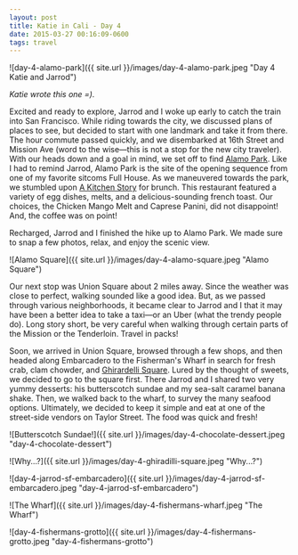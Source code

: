 ```yaml
---
layout: post
title: Katie in Cali - Day 4
date: 2015-03-27 00:16:09-0600
tags: travel
---
```


![day-4-alamo-park]({{ site.url }}/images/day-4-alamo-park.jpeg "Day 4 Katie and Jarrod")

*Katie wrote this one =).*

Excited and ready to explore, Jarrod and I woke up early to catch the train into San Francisco. While riding towards the city, we discussed plans of places to see, but decided to start with one landmark and take it from there. The hour commute passed quickly, and we disembarked at 16th Street and Mission Ave (word to the wise—this is not a stop for the new city traveler). With our heads down and a goal in mind, we set off to find [Alamo Park](http://en.wikipedia.org/wiki/Alamo_Square,_San_Francisco). Like I had to remind Jarrod, Alamo Park is the site of the opening sequence from one of my favorite sitcoms Full House. As we maneuvered towards the park, we stumbled upon [A Kitchen Story](http://kitchenstorysf.com/kitchen_Story_California_Cuisine/Kitchen_Story_California_Cuisine___Breakfast_Lunch_Dinner___Mother_Kitchen.html) for brunch. This restaurant featured a variety of egg dishes, melts, and a delicious-sounding french toast. Our choices, the Chicken Mango Melt and Caprese Panini, did not disappoint! And, the coffee was on point!

Recharged, Jarrod and I finished the hike up to Alamo Park. We made sure to snap a few photos, relax, and enjoy the scenic view.

![Alamo Square]({{ site.url }}/images/day-4-alamo-square.jpeg "Alamo Square")

Our next stop was Union Square about 2 miles away. Since the weather was close to perfect, walking sounded like a good idea. But, as we passed through various neighborhoods, it became clear to Jarrod and I that it may have been a better idea to take a taxi—or an Uber (what the trendy people do). Long story short, be very careful when walking through certain parts of the Mission or the Tenderloin. Travel in packs!

Soon, we arrived in Union Square, browsed through a few shops, and then headed along Embarcadero to the Fisherman's Wharf in search for fresh crab, clam chowder, and [Ghirardelli Square](http://www.ghirardellisq.com/). Lured by the thought of sweets, we decided to go to the square first. There Jarrod and I shared two very yummy desserts: his butterscotch sundae and my sea-salt caramel banana shake. Then, we walked back to the wharf, to survey the many seafood options. Ultimately, we decided to keep it simple and eat at one of the street-side vendors on Taylor Street. The food was quick and fresh!

![Butterscotch Sundae!]({{ site.url }}/images/day-4-chocolate-dessert.jpeg "day-4-chocolate-dessert")

![Why...?]({{ site.url }}/images/day-4-ghiradilli-square.jpeg "Why...?")

![day-4-jarrod-sf-embarcadero]({{ site.url }}/images/day-4-jarrod-sf-embarcadero.jpeg "day-4-jarrod-sf-embarcadero")

![The Wharf]({{ site.url }}/images/day-4-fishermans-wharf.jpeg "The Wharf")

![day-4-fishermans-grotto]({{ site.url }}/images/day-4-fishermans-grotto.jpeg "day-4-fishermans-grotto")
